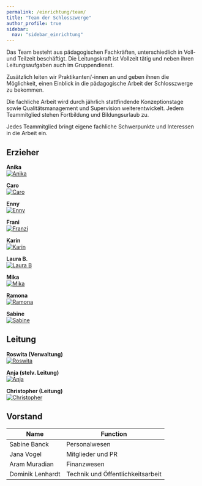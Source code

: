 ```yaml
---
permalink: /einrichtung/team/
title: "Team der Schlosszwerge"
author_profile: true
sidebar:
  nav: "sidebar_einrichtung"
---
```

Das Team besteht aus pädagogischen Fachkräften, unterschiedlich in Voll- und Teilzeit beschäftigt.
Die Leitungskraft ist Vollzeit tätig und neben ihren Leitungsaufgaben auch im Gruppendienst.
 
Zusätzlich leiten wir Praktikanten/-innen an und geben ihnen die Möglichkeit, einen Einblick in die pädagogische Arbeit der Schlosszwerge zu bekommen.
 
Die fachliche Arbeit wird durch jährlich stattfindende Konzeptionstage sowie Qualitätsmanagement und Supervision weiterentwickelt. Jedem Teammitglied stehen Fortbildung und Bildungsurlaub zu.
 
Jedes Teammitglied bringt eigene fachliche Schwerpunkte und Interessen in die Arbeit ein.

## Erzieher
**Anika**<br>
  [![Anika](/assets/images/workers/Anika_klein.jpg "Anika")](/assets/images/workers/Anika.jpg)

**Caro**<br>
  [![Caro](/assets/images/workers/Caro_klein.jpg)](/assets/images/workers/Caro.jpg)

**Enny**<br>
  [![Enny](/assets/images/workers/Enny_klein.jpg)](/assets/images/workers/Enny.jpg)

**Frani**<br>
  [![Franzi](/assets/images/workers/Franzi_klein.jpg)](/assets/images/workers/Franzi.jpg)

**Karin**<br>
  [![Karin](/assets/images/workers/Karin_klein.jpg)](/assets/images/workers/Karin.jpg)

**Laura B.**<br>
  [![Laura B](/assets/images/workers/Laura_B_klein.jpg)](/assets/images/workers/Laura_B.jpg)

**Mika**<br>
  [![Mika](/assets/images/workers/Mika_klein.jpg)](/assets/images/workers/Mika.jpg)

**Ramona**<br>
  [![Ramona](/assets/images/workers/Ramona_klein.jpg)](/assets/images/workers/Ramona.jpg)

**Sabine**<br>
  [![Sabine](/assets/images/workers/Sabine_klein.jpg)](/assets/images/workers/Sabine.jpg)

## Leitung
**Roswita (Verwaltung)**<br>
  [![Roswita](/assets/images/workers/Roswita_klein.jpg)](/assets/images/workers/Roswita.jpg)
  
**Anja (stelv. Leitung)**<br>
  [![Anja](/assets/images/workers/Anja_klein.jpg)](/assets/images/workers/Anja.jpg)
  
**Christopher (Leitung)**<br>
  [![Christopher](/assets/images/workers/Christopher_klein.jpg)](/assets/images/workers/Christopher.jpg)


## Vorstand

| Name | Function |
|------------------|-------------------------------------------|
| Sabine Banck     | Personalwesen                             |
| Jana Vogel       | Mitglieder und PR                         |
| Aram Muradian    | Finanzwesen                               |
| Dominik Lenhardt | Technik und Öffentlichkeitsarbeit         |
